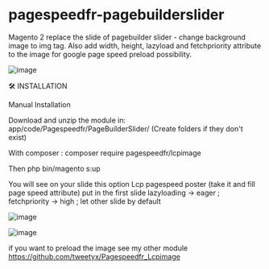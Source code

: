 # pagespeedfr-pagebuilderslider
Magento 2 replace the slide of pagebuilder slider - change background image to img tag.
Also add width, height, lazyload and fetchpriority attribute to the image for google page speed preload possibility.


![image](https://github.com/user-attachments/assets/f2fe7a88-5e66-49be-b9d4-49e6b5e455d5)


🛠 INSTALLATION

Manual Installation

Download and unzip the module in: app/code/Pagespeedfr/PageBuilderSlider/ (Create folders if they don't exist)

With composer : composer require pagespeedfr/lcpimage

Then php bin/magento s:up 

You will see on your slide this option Lcp pagespeed poster (take it and fill page speed attribute)
put in the first slide lazyloading -> eager ;  fetchpriority -> high ; let other slide by default

![image](https://github.com/user-attachments/assets/776f273a-94c2-4f09-93c8-a1ec6af1c6a2)


![image](https://github.com/user-attachments/assets/080f520d-4bce-4a19-acf7-779864b8b54d)


if you want to preload the image see my other module
https://github.com/tweetyx/Pagespeedfr_Lcpimage
